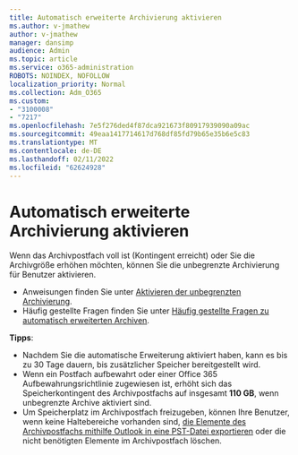 ```yaml
---
title: Automatisch erweiterte Archivierung aktivieren
ms.author: v-jmathew
author: v-jmathew
manager: dansimp
audience: Admin
ms.topic: article
ms.service: o365-administration
ROBOTS: NOINDEX, NOFOLLOW
localization_priority: Normal
ms.collection: Adm_O365
ms.custom:
- "3100008"
- "7217"
ms.openlocfilehash: 7e5f276ded4f87dca921673f80917939090a09ac
ms.sourcegitcommit: 49eaa1417714617d768df85fd79b65e35b6e5c83
ms.translationtype: MT
ms.contentlocale: de-DE
ms.lasthandoff: 02/11/2022
ms.locfileid: "62624928"
---
```

# <a name="enable-auto-expanding-archiving"></a>Automatisch erweiterte Archivierung aktivieren

Wenn das Archivpostfach voll ist (Kontingent erreicht) oder Sie die Archivgröße erhöhen möchten, können Sie die unbegrenzte Archivierung für Benutzer aktivieren.

- Anweisungen finden Sie unter [Aktivieren der unbegrenzten Archivierung](https://docs.microsoft.com/office365/securitycompliance/enable-unlimited-archiving).
- Häufig gestellte Fragen finden Sie unter [Häufig gestellte Fragen zu automatisch erweiterten Archiven](https://blogs.technet.microsoft.com/exchange/2018/04/09/office-365-auto-expanding-archives-faq/).

**Tipps**:

- Nachdem Sie die automatische Erweiterung aktiviert haben, kann es bis zu 30 Tage dauern, bis zusätzlicher Speicher bereitgestellt wird.
- Wenn ein Postfach aufbewahrt oder einer Office 365 Aufbewahrungsrichtlinie zugewiesen ist, erhöht sich das Speicherkontingent des Archivpostfachs auf insgesamt **110 GB**, wenn unbegrenzte Archive aktiviert sind.
- Um Speicherplatz im Archivpostfach freizugeben, können Ihre Benutzer, wenn keine Haltebereiche vorhanden sind, [die Elemente des Archivpostfachs mithilfe Outlook in eine PST-Datei exportieren](https://support.office.com/article/Export-or-backup-email-contacts-and-calendar-to-an-Outlook-pst-file-14252b52-3075-4e9b-be4e-ff9ef1068f91) oder die nicht benötigten Elemente im Archivpostfach löschen.

